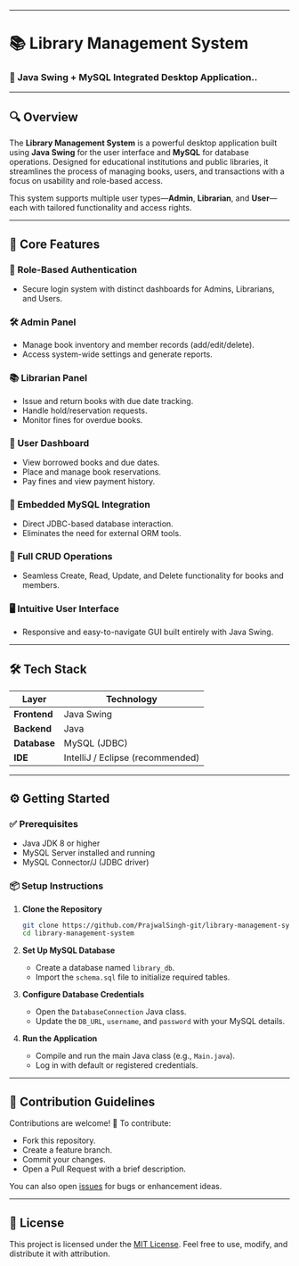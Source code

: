 

---

# 📚 Library Management System

### 🚀 Java Swing + MySQL Integrated Desktop Application..

---

## 🔍 Overview

The **Library Management System** is a powerful desktop application built using **Java Swing** for the user interface and **MySQL** for database operations. Designed for educational institutions and public libraries, it streamlines the process of managing books, users, and transactions with a focus on usability and role-based access.

This system supports multiple user types—**Admin**, **Librarian**, and **User**—each with tailored functionality and access rights.

---

## 🎯 Core Features

### 🔐 Role-Based Authentication

* Secure login system with distinct dashboards for Admins, Librarians, and Users.

### 🛠️ Admin Panel

* Manage book inventory and member records (add/edit/delete).
* Access system-wide settings and generate reports.

### 📚 Librarian Panel

* Issue and return books with due date tracking.
* Handle hold/reservation requests.
* Monitor fines for overdue books.

### 👤 User Dashboard

* View borrowed books and due dates.
* Place and manage book reservations.
* Pay fines and view payment history.

### 💾 Embedded MySQL Integration

* Direct JDBC-based database interaction.
* Eliminates the need for external ORM tools.

### 🔁 Full CRUD Operations

* Seamless Create, Read, Update, and Delete functionality for books and members.

### 🖥️ Intuitive User Interface

* Responsive and easy-to-navigate GUI built entirely with Java Swing.

---

## 🛠️ Tech Stack

| Layer        | Technology                       |
| ------------ | -------------------------------- |
| **Frontend** | Java Swing                       |
| **Backend**  | Java                             |
| **Database** | MySQL (JDBC)                     |
| **IDE**      | IntelliJ / Eclipse (recommended) |

---

## ⚙️ Getting Started

### ✅ Prerequisites

* Java JDK 8 or higher
* MySQL Server installed and running
* MySQL Connector/J (JDBC driver)

### 📦 Setup Instructions

1. **Clone the Repository**

   ```bash
   git clone https://github.com/PrajwalSingh-git/library-management-system.git
   cd library-management-system
   ```

2. **Set Up MySQL Database**

   * Create a database named `library_db`.
   * Import the `schema.sql` file to initialize required tables.

3. **Configure Database Credentials**

   * Open the `DatabaseConnection` Java class.
   * Update the `DB_URL`, `username`, and `password` with your MySQL details.

4. **Run the Application**

   * Compile and run the main Java class (e.g., `Main.java`).
   * Log in with default or registered credentials.

---

## 🤝 Contribution Guidelines

Contributions are welcome! 🚀
To contribute:

* Fork this repository.
* Create a feature branch.
* Commit your changes.
* Open a Pull Request with a brief description.

You can also open [issues](https://github.com/PrajwalSingh-git/library-management-system/issues) for bugs or enhancement ideas.

---

## 📄 License

This project is licensed under the [MIT License](LICENSE).
Feel free to use, modify, and distribute it with attribution.

